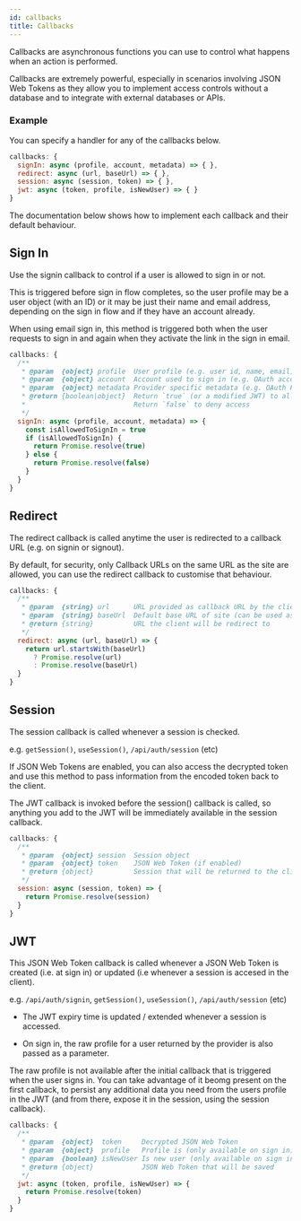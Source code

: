 ```yaml
---
id: callbacks
title: Callbacks
---
```


Callbacks are asynchronous functions you can use to control what happens when an action is performed.

Callbacks are extremely powerful, especially in scenarios involving JSON Web Tokens as they allow you to implement access controls without a database and to integrate with external databases or APIs.

### Example

You can specify a handler for any of the callbacks below.

```js title="pages/api/auth/[...nextauth.js]"
callbacks: {
  signIn: async (profile, account, metadata) => { },
  redirect: async (url, baseUrl) => { },
  session: async (session, token) => { },
  jwt: async (token, profile, isNewUser) => { }
}
```

The documentation below shows how to implement each callback and their default behaviour.

## Sign In

Use the signin callback to control if a user is allowed to sign in or not.

This is triggered before sign in flow completes, so the user profile may be a user object (with an ID) or it may be just their name and email address, depending on the sign in flow and if they have an account already.

When using email sign in, this method is triggered both when the user requests to sign in and again when they activate the link in the sign in email.

```js title="pages/api/auth/[...nextauth.js]"
callbacks: {
  /**
   * @param  {object} profile  User profile (e.g. user id, name, email)
   * @param  {object} account  Account used to sign in (e.g. OAuth account)
   * @param  {object} metadata Provider specific metadata (e.g. OAuth Profile)
   * @return {boolean|object}  Return `true` (or a modified JWT) to allow sign in
   *                           Return `false` to deny access
   */
  signIn: async (profile, account, metadata) => {
    const isAllowedToSignIn = true
    if (isAllowedToSignIn) {
      return Promise.resolve(true)
    } else {
      return Promise.resolve(false)
    }
  }
}
```

## Redirect

The redirect callback is called anytime the user is redirected to a callback URL (e.g. on signin or signout).

By default, for security, only Callback URLs on the same URL as the site are allowed, you can use the redirect callback to customise that behaviour.

```js title="pages/api/auth/[...nextauth.js]"
callbacks: {
  /**
   * @param  {string} url      URL provided as callback URL by the client
   * @param  {string} baseUrl  Default base URL of site (can be used as fallback)
   * @return {string}          URL the client will be redirect to
   */
  redirect: async (url, baseUrl) => {
    return url.startsWith(baseUrl)
      ? Promise.resolve(url)
      : Promise.resolve(baseUrl)
  }
}
```

## Session

The session callback is called whenever a session is checked.

e.g. `getSession()`, `useSession()`, `/api/auth/session` (etc)

If JSON Web Tokens are enabled, you can also access the decrypted token and use this method to pass information from the encoded token back to the client.

The JWT callback is invoked before the session() callback is called, so anything you add to the
JWT will be immediately available in the session callback.

```js title="pages/api/auth/[...nextauth.js]"
callbacks: {
  /**
   * @param  {object} session  Session object
   * @param  {object} token    JSON Web Token (if enabled)
   * @return {object}          Session that will be returned to the client 
   */
  session: async (session, token) => {
    return Promise.resolve(session)
  }
}
```

## JWT

This JSON Web Token callback is called whenever a JSON Web Token is created (i.e. at sign 
in) or updated (i.e whenever a session is accesed in the client).

e.g. `/api/auth/signin`, `getSession()`, `useSession()`, `/api/auth/session` (etc)

* The JWT expiry time is updated / extended whenever a session is accessed.

* On sign in, the raw profile for a user returned by the provider is also passed as a parameter.

The raw profile is not available after the initial callback that is triggered when the user signs in. You can take advantage of it beomg present on the first callback, to persist any additional data you need from the users profile in the JWT (and from there, expose it in the session, using the session callback).

```js title="pages/api/auth/[...nextauth.js]"
callbacks: {
  /**
   * @param  {object}  token     Decrypted JSON Web Token
   * @param  {object}  profile   Profile is (only available on sign in)
   * @param  {boolean} isNewUser Is new user (only available on sign in and when using JWT with a database)
   * @return {object}            JSON Web Token that will be saved
   */
  jwt: async (token, profile, isNewUser) => {
    return Promise.resolve(token)
  }
}
```

